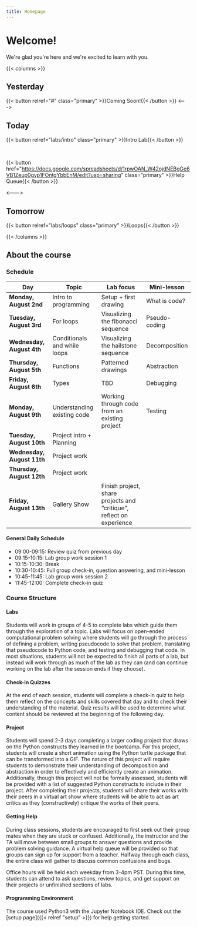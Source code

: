 ```yaml
---
title: Homepage
---
```


# Welcome!

We're glad you're here and we're excited to learn with you.

{{< columns >}}

## Yesterday

{{< button relref="#" class="primary" >}}Coming Soon!{{< /button >}}
<--->

## Today

{{< button relref="labs/intro" class="primary" >}}Intro Lab{{< /button >}}

<br>

{{< button href="https://docs.google.com/spreadsheets/d/1rpwOAN_W42ojdNEBgGe6VB1Zeup0gvp1FOntgYbbEnM/edit?usp=sharing" class="primary" >}}Help Queue{{< /button >}}

<--->

## Tomorrow
{{< button relref="labs/loops" class="primary" >}}Loops{{< /button >}}

{{< /columns >}}
## About the course

### Schedule

| Day                    | Topic                        | Lab focus                                                            | Mini-lesson   |
|------------------------|------------------------------|----------------------------------------------------------------------|---------------|
| **Monday, August 2nd**     | Intro to programming         | Setup + first drawing                                                | What is code? |
| **Tuesday, August 3rd**    | For loops                    | Visualizing the fibonacci sequence                                   | Pseudo-coding |
| **Wednesday, August 4th**  | Conditionals and while loops | Visualizing the hailstone sequence                                   | Decomposition |
| **Thursday, August 5th**   | Functions                    | Patterned drawings                                                   | Abstraction   |
| **Friday, August 6th**     | Types                        | TBD                                                                  | Debugging     |
| **Monday, August 9th**     | Understanding existing code  | Working through code from an existing project                        | Testing       |
| **Tuesday, August 10th**   | Project intro + Planning     |                                                                      |               |
| **Wednesday, August 11th** | Project work                 |                                                                      |               |
| **Thursday, August 12th**  | Project work                 |                                                                      |               |
| **Friday, August 13th**    | Gallery Show                 | Finish project, share projects and “critique”, reflect on experience |               |

#### General Daily Schedule

- 09:00-09:15: Review quiz from previous day
- 09:15-10:15: Lab group work session 1
- 10:15-10:30: Break
- 10:30-10:45: Full group check-in, question answering, and mini-lesson
- 10:45-11:45: Lab group work session 2
- 11:45-12:00: Complete check-in quiz

### Course Structure

#### Labs
Students will work in groups of 4-5 to complete labs which guide them through the exploration of a topic. Labs will focus on open-ended computational problem solving where students will go through the process of defining a problem, writing pseudocode to solve that problem, translating that pseudocode to Python code, and testing and debugging that code. In most situations, students will not be expected to finish all parts of a lab, but instead will work through as much of the lab as they can (and can continue working on the lab after the session ends if they choose).

#### Check-in Quizzes
At the end of each session, students will complete a check-in quiz to help them reflect on the concepts and skills covered that day and to check their understanding of the material. Quiz results will be used to determine what content should be reviewed at the beginning of the following day.

#### Project
Students will spend 2-3 days completing a larger coding project that draws on the Python constructs they learned in the bootcamp. For this project, students will create a short animation using the Python turtle package that can be transformed into a GIF. The nature of this project will require students to demonstrate their understanding of decomposition and abstraction in order to effectively and efficiently create an animation. Additionally, though this project will not be formally assessed, students will be provided with a list of suggested Python constructs to include in their project. After completing their projects, students will share their works with their peers in a virtual art show where students will be able to act as art critics as they (constructively) critique the works of their peers.

#### Getting Help
During class sessions, students are encouraged to first seek out their group mates when they are stuck or confused. Additionally, the instructor and the TA will move between small groups
to answer questions and provide problem solving guidance. A virtual help queue will be provided so that groups can sign up for support from a teacher. Halfway through each class, the entire class will gather to discuss common confusions and bugs.

Office hours will be held each weekday from 3-4pm PST. During this time, students can attend to ask questions, review topics, and get support on their projects or unfinished sections of labs.

#### Programming Environment
The course used Python3 with the Jupyter Notebook IDE. Check out the [setup page]({{< relref "setup" >}}) for help getting started.


